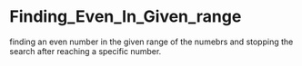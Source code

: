 # Finding_Even_In_Given_range
finding an even number in the given range of the numebrs and stopping the search after reaching a specific number.
